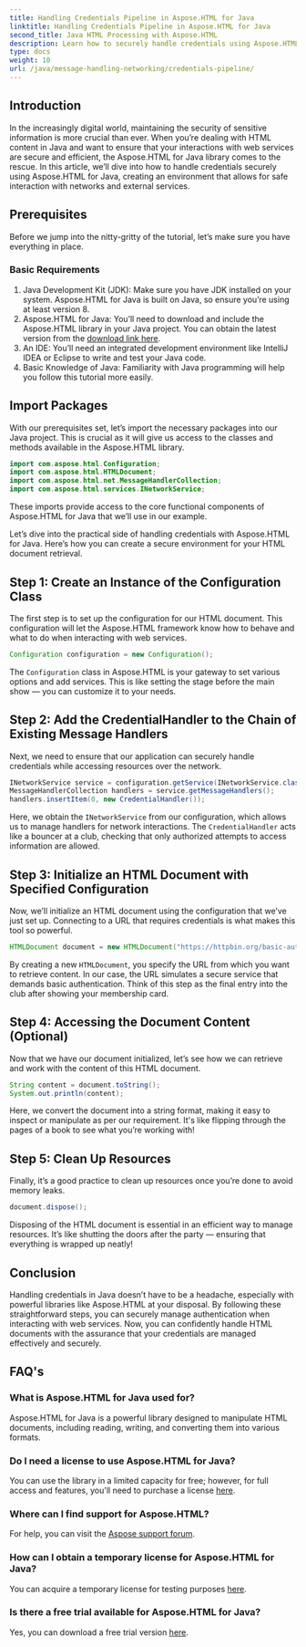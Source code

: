 ```yaml
---
title: Handling Credentials Pipeline in Aspose.HTML for Java
linktitle: Handling Credentials Pipeline in Aspose.HTML for Java
second_title: Java HTML Processing with Aspose.HTML
description: Learn how to securely handle credentials using Aspose.HTML for Java in this step-by-step guide. Explore essential tips and best practices.
type: docs
weight: 10
url: /java/message-handling-networking/credentials-pipeline/
---
```

## Introduction
In the increasingly digital world, maintaining the security of sensitive information is more crucial than ever. When you’re dealing with HTML content in Java and want to ensure that your interactions with web services are secure and efficient, the Aspose.HTML for Java library comes to the rescue. In this article, we’ll dive into how to handle credentials securely using Aspose.HTML for Java, creating an environment that allows for safe interaction with networks and external services.
## Prerequisites
Before we jump into the nitty-gritty of the tutorial, let’s make sure you have everything in place. 
### Basic Requirements
1. Java Development Kit (JDK): Make sure you have JDK installed on your system. Aspose.HTML for Java is built on Java, so ensure you’re using at least version 8.
2. Aspose.HTML for Java: You’ll need to download and include the Aspose.HTML library in your Java project. You can obtain the latest version from the [download link here](https://releases.aspose.com/html/java/).
3. An IDE: You’ll need an integrated development environment like IntelliJ IDEA or Eclipse to write and test your Java code.
4. Basic Knowledge of Java: Familiarity with Java programming will help you follow this tutorial more easily.
## Import Packages
With our prerequisites set, let’s import the necessary packages into our Java project. This is crucial as it will give us access to the classes and methods available in the Aspose.HTML library.
```java
import com.aspose.html.Configuration;
import com.aspose.html.HTMLDocument;
import com.aspose.html.net.MessageHandlerCollection;
import com.aspose.html.services.INetworkService;
```
These imports provide access to the core functional components of Aspose.HTML for Java that we’ll use in our example.

Let’s dive into the practical side of handling credentials with Aspose.HTML for Java. Here’s how you can create a secure environment for your HTML document retrieval.
## Step 1: Create an Instance of the Configuration Class
The first step is to set up the configuration for our HTML document. This configuration will let the Aspose.HTML framework know how to behave and what to do when interacting with web services.
```java
Configuration configuration = new Configuration();
```
The `Configuration` class in Aspose.HTML is your gateway to set various options and add services. This is like setting the stage before the main show — you can customize it to your needs.
## Step 2: Add the CredentialHandler to the Chain of Existing Message Handlers
Next, we need to ensure that our application can securely handle credentials while accessing resources over the network.
```java
INetworkService service = configuration.getService(INetworkService.class);
MessageHandlerCollection handlers = service.getMessageHandlers();
handlers.insertItem(0, new CredentialHandler());
```
Here, we obtain the `INetworkService` from our configuration, which allows us to manage handlers for network interactions. The `CredentialHandler` acts like a bouncer at a club, checking that only authorized attempts to access information are allowed.
## Step 3: Initialize an HTML Document with Specified Configuration
Now, we’ll initialize an HTML document using the configuration that we’ve just set up. Connecting to a URL that requires credentials is what makes this tool so powerful.
```java
HTMLDocument document = new HTMLDocument("https://httpbin.org/basic-auth/username/securelystoredpassword", configuration);
```
By creating a new `HTMLDocument`, you specify the URL from which you want to retrieve content. In our case, the URL simulates a secure service that demands basic authentication. Think of this step as the final entry into the club after showing your membership card.
## Step 4: Accessing the Document Content (Optional)
Now that we have our document initialized, let’s see how we can retrieve and work with the content of this HTML document.
```java
String content = document.toString();
System.out.println(content);
```
Here, we convert the document into a string format, making it easy to inspect or manipulate as per our requirement. It's like flipping through the pages of a book to see what you’re working with!
## Step 5: Clean Up Resources
Finally, it’s a good practice to clean up resources once you’re done to avoid memory leaks.
```java
document.dispose();
```
Disposing of the HTML document is essential in an efficient way to manage resources. It’s like shutting the doors after the party — ensuring that everything is wrapped up neatly!
## Conclusion
Handling credentials in Java doesn’t have to be a headache, especially with powerful libraries like Aspose.HTML at your disposal. By following these straightforward steps, you can securely manage authentication when interacting with web services. Now, you can confidently handle HTML documents with the assurance that your credentials are managed effectively and securely.

## FAQ's
### What is Aspose.HTML for Java used for?
Aspose.HTML for Java is a powerful library designed to manipulate HTML documents, including reading, writing, and converting them into various formats.
### Do I need a license to use Aspose.HTML for Java?
You can use the library in a limited capacity for free; however, for full access and features, you'll need to purchase a license [here](https://purchase.aspose.com/buy).
### Where can I find support for Aspose.HTML?
For help, you can visit the [Aspose support forum](https://forum.aspose.com/c/html/29).
### How can I obtain a temporary license for Aspose.HTML for Java?
You can acquire a temporary license for testing purposes [here](https://purchase.aspose.com/temporary-license/).
### Is there a free trial available for Aspose.HTML for Java?
Yes, you can download a free trial version [here](https://releases.aspose.com/).
